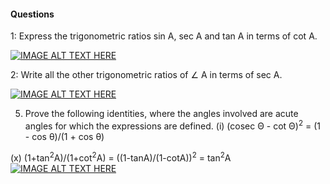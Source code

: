 
#### Questions
1: Express the trigonometric ratios sin A, sec A and tan A in terms of cot A.

[![IMAGE ALT TEXT HERE](https://img.youtube.com/vi/piqy3d9q_k8/1.jpg)](https://www.youtube.com/watch?v=piqy3d9q_k8)

2: Write all the other trigonometric ratios of  &angle; A in terms of sec A.

[![IMAGE ALT TEXT HERE](https://img.youtube.com/vi/wCnzYvcNMI8/1.jpg)](https://www.youtube.com/watch?v=wCnzYvcNMI8)

5. Prove the following identities, where the angles involved are acute angles for which the expressions are defined.
(i) (cosec &Theta; - cot &Theta;)<sup>2</sup> = (1 - cos &theta;)/(1 + cos &theta;)


(x) (1+tan<sup>2</sup>A)/(1+cot<sup>2</sup>A) = ((1-tanA)/(1-cotA))<sup>2</sup> = tan<sup>2</sup>A
[![IMAGE ALT TEXT HERE](https://img.youtube.com/vi/FbcCjgW-hQQ/1.jpg)](https://www.youtube.com/watch?v=FbcCjgW-hQQ)
